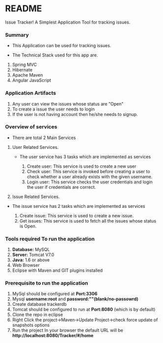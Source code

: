 # README #

Issue Tracker! A Simplest Application Tool for tracking issues.

### Summary ###

* This Application can be used for tracking issues.

* The Technical Stack used for this app are.

1. Spring MVC 
2. Hibernate
3. Apache Maven
4. Angular JavaScript

### Application Artifacts ###

1. Any user can view the issues whose status are "Open"
2. To create a issue the user needs to login
3. If the user is not having account then he/she needs to signup.

### Overview of services ###
* There are total 2 Main Services

1. User Related Services.

   * The user service has 3 tasks which are implemented as services
     
     1. Create user: This service is used to create a new user
     2. Check user: This service is invoked before creating a user to check whether a user already exists with the given username.
     3. Login user: This service checks the user credentials and login the user if credentials are correct.

2. Issue Related Services.

 * The issue service has 2 tasks which are implemented as services
     
     1. Create issue: This service is used to create a new issue.
     2. Get issues: This service is used to fetch all the issues whose status is Open.

### Tools required To run the application ###

1. **Database:** MySQL
2. **Server:** Tomcat V7.0
3. **Java:** 1.6 or above
4. Web Browser
5. Eclipse with Maven and GIT plugins installed

### Prerequisite to run the application ###

1. MySql should be configured at **Port:3306**
2. Mysql **username:root** and **password:""(blank/no-passowrd)**
3. Create database trackerdb
4. Tomcat should be configured to run at **Port:8080** (which is by default)
5. Clone the repo in eclipse
6. Right Click the project->Maven->Update Project->check force update of snapshots options
7. Run the project
In your browser the default URL will be **http://localhost:8080/Tracker/#/home**